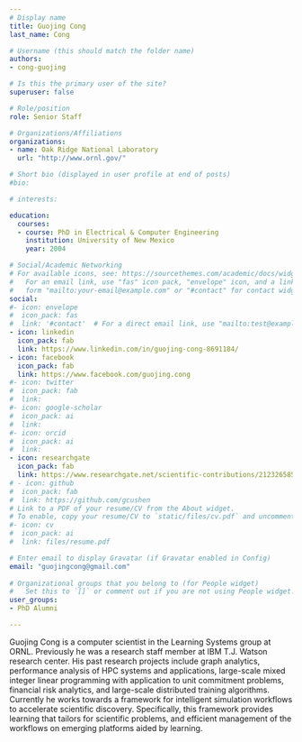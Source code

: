 ```yaml
---
# Display name
title: Guojing Cong
last_name: Cong

# Username (this should match the folder name)
authors:
- cong-guojing

# Is this the primary user of the site?
superuser: false

# Role/position
role: Senior Staff

# Organizations/Affiliations
organizations:
- name: Oak Ridge National Laboratory
  url: "http://www.ornl.gov/"

# Short bio (displayed in user profile at end of posts)
#bio: 

# interests:

education:
  courses:
  - course: PhD in Electrical & Computer Engineering
    institution: University of New Mexico
    year: 2004

# Social/Academic Networking
# For available icons, see: https://sourcethemes.com/academic/docs/widgets/#icons
#   For an email link, use "fas" icon pack, "envelope" icon, and a link in the
#   form "mailto:your-email@example.com" or "#contact" for contact widget.
social:
#- icon: envelope
#  icon_pack: fas
#  link: '#contact'  # For a direct email link, use "mailto:test@example.org".
- icon: linkedin
  icon_pack: fab
  link: https://www.linkedin.com/in/guojing-cong-8691184/
- icon: facebook
  icon_pack: fab
  link: https://www.facebook.com/guojing.cong
#- icon: twitter
#  icon_pack: fab
#  link: 
#- icon: google-scholar
#  icon_pack: ai
#  link: 
#- icon: orcid
#  icon_pack: ai
#  link: 
- icon: researchgate
  icon_pack: fab
  link: https://www.researchgate.net/scientific-contributions/2123265859_Guojing_Cong
# - icon: github
#  icon_pack: fab
#  link: https://github.com/gcushen
# Link to a PDF of your resume/CV from the About widget.
# To enable, copy your resume/CV to `static/files/cv.pdf` and uncomment the lines below.  
#- icon: cv
#  icon_pack: ai
#  link: files/resume.pdf

# Enter email to display Gravatar (if Gravatar enabled in Config)
email: "guojingcong@gmail.com"
  
# Organizational groups that you belong to (for People widget)
#   Set this to `[]` or comment out if you are not using People widget.  
user_groups:
- PhD Alumni

---
```


Guojing Cong is a computer scientist in the Learning Systems group at ORNL.  Previously he was a research staff member at IBM T.J. Watson research center.  His past research projects include graph analytics, performance analysis of HPC systems and applications,  large-scale mixed integer linear programming with application to unit commitment problems, financial risk analytics, and large-scale distributed training algorithms.  Currently he works towards a framework for intelligent simulation workflows to accelerate scientific discovery. Specifically, this framework provides learning that tailors for scientific problems, and efficient management of the workflows on emerging platforms aided by learning.
